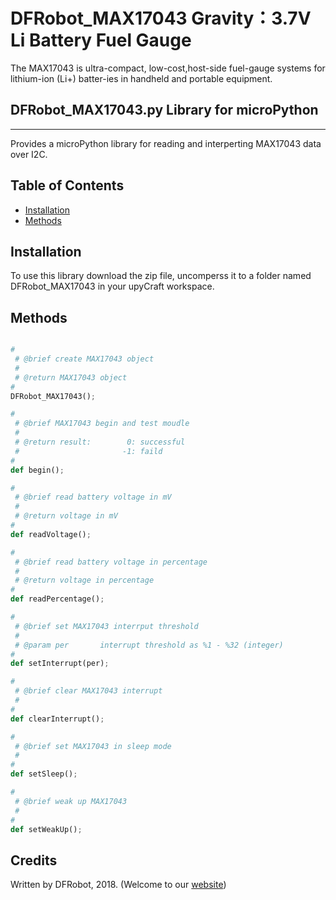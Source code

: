 # DFRobot_MAX17043 Gravity：3.7V Li Battery Fuel Gauge

The MAX17043 is ultra-compact, low-cost,host-side fuel-gauge systems 
for lithium-ion (Li+) batter-ies in handheld and portable equipment.

## DFRobot_MAX17043.py Library for microPython
---------------------------------------------------------
Provides a microPython library for reading and interperting MAX17043 data over I2C.

## Table of Contents

* [Installation](#installation)
* [Methods](#methods)

## Installation

To use this library download the zip file, uncomperss it to a folder named DFRobot_MAX17043 in your upyCraft workspace.

## Methods

```python

#
 # @brief create MAX17043 object
 #
 # @return MAX17043 object
#
DFRobot_MAX17043();

#
 # @brief MAX17043 begin and test moudle
 #
 # @return result:        0: successful
 #                       -1: faild
#
def begin();

#
 # @brief read battery voltage in mV
 #
 # @return voltage in mV
#
def readVoltage();

#
 # @brief read battery voltage in percentage
 #
 # @return voltage in percentage
#
def readPercentage();

#
 # @brief set MAX17043 interrput threshold
 #
 # @param per       interrupt threshold as %1 - %32 (integer)
#
def setInterrupt(per);

#
 # @brief clear MAX17043 interrupt
 # 
#
def clearInterrupt();

#
 # @brief set MAX17043 in sleep mode
 # 
#
def setSleep();

#
 # @brief weak up MAX17043
 # 
#
def setWeakUp();

```

## Credits

Written by DFRobot, 2018. (Welcome to our [website](https://www.dfrobot.com/))
